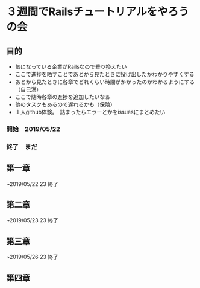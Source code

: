 # ３週間でRailsチュートリアルをやろうの会

## 目的
- 気になっている企業がRailsなので乗り換えたい
- ここで進捗を晒すことであとから見たときに投げ出したかわかりやすくする
- あとから見たときに各章でどれくらい時間がかかったのかわかるようにする（自己満）
- ここで随時各章の進捗を追加したいなぁ
- 他のタスクもあるので遅れるかも（保険）
- １人github体験。　詰まったらエラーとかをissuesにまとめたい
  
### 開始　2019/05/22

### 終了　まだ

## 第一章
~2019/05/22 23 終了


## 第二章
~2019/05/23 23 終了

## 第三章
~2019/05/26 23 終了

## 第四章